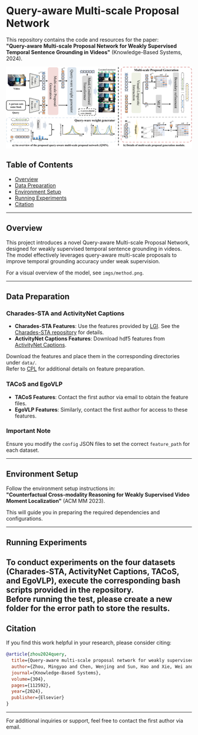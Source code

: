 

# Query-aware Multi-scale Proposal Network  
This repository contains the code and resources for the paper:  
**"Query-aware Multi-scale Proposal Network for Weakly Supervised Temporal Sentence Grounding in Videos"** (Knowledge-Based Systems, 2024).  

![Model Overview](imgs/method.png)  

## Table of Contents  
- [Overview](#overview)  
- [Data Preparation](#data-preparation)  
- [Environment Setup](#environment-setup)  
- [Running Experiments](#running-experiments)  
- [Citation](#citation)  

---

## Overview  
This project introduces a novel Query-aware Multi-scale Proposal Network, designed for weakly supervised temporal sentence grounding in videos. The model effectively leverages query-aware multi-scale proposals to improve temporal grounding accuracy under weak supervision.  

For a visual overview of the model, see `imgs/method.png`.  

---

## Data Preparation  
### Charades-STA and ActivityNet Captions  
- **Charades-STA Features**: Use the features provided by [LGI](https://github.com/JonghwanMun/LGI4temporalgrounding). See the [Charades-STA repository](https://github.com/JonghwanMun/LGI4temporalgrounding) for details.  
- **ActivityNet Captions Features**: Download hdf5 features from [ActivityNet Captions](http://activity-net.org/challenges/2016/download.html).  

Download the features and place them in the corresponding directories under `data/`.  
Refer to [CPL](https://github.com/minghangz/cpl) for additional details on feature preparation.  

### TACoS and EgoVLP  
- **TACoS Features**: Contact the first author via email to obtain the feature files.  
- **EgoVLP Features**: Similarly, contact the first author for access to these features.  

### Important Note  
Ensure you modify the `config` JSON files to set the correct `feature_path` for each dataset.  

---

## Environment Setup  
Follow the environment setup instructions in:  
**"Counterfactual Cross-modality Reasoning for Weakly Supervised Video Moment Localization"** (ACM MM 2023).  

This will guide you in preparing the required dependencies and configurations.  

---

## Running Experiments  
To conduct experiments on the four datasets (Charades-STA, ActivityNet Captions, TACoS, and EgoVLP), execute the corresponding bash scripts provided in the repository.  
Before running the test, please create a new folder for the error path to store the results.
---

## Citation  
If you find this work helpful in your research, please consider citing:  

```bibtex  
@article{zhou2024query,  
  title={Query-aware multi-scale proposal network for weakly supervised temporal sentence grounding in videos},  
  author={Zhou, Mingyao and Chen, Wenjing and Sun, Hao and Xie, Wei and Dong, Ming and Lu, Xiaoqiang},  
  journal={Knowledge-Based Systems},  
  volume={304},  
  pages={112592},  
  year={2024},  
  publisher={Elsevier}  
}  
```  

---  
For additional inquiries or support, feel free to contact the first author via email.  
